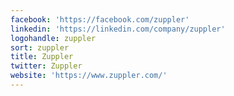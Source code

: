 ```yaml
---
facebook: 'https://facebook.com/zuppler'
linkedin: 'https://linkedin.com/company/zuppler'
logohandle: zuppler
sort: zuppler
title: Zuppler
twitter: Zuppler
website: 'https://www.zuppler.com/'
---
```

